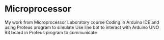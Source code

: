 # Microprocessor
My work from Microprocessor Laboratory course 
Coding in Arduino IDE and using Proteus program to simulate
Use line bot to interact with Arduino UNO R3 board in Proteus program to communicate 
